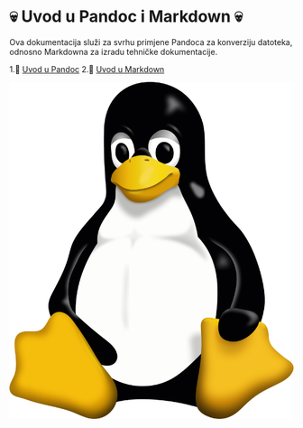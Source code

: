 # 💀 Uvod u Pandoc i Markdown 💀
Ova dokumentacija služi za svrhu primjene Pandoca za konverziju datoteka, odnosno Markdowna za izradu tehničke dokumentacije.

1.🥶 [Uvod u Pandoc](docs/02-pandoc-primjeri-konverzije.md)
2.🥵 [Uvod u Markdown](docs/01-markdown-primjeri.md)

![Tux](Tux.png)

